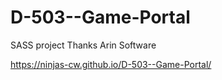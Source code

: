 # D-503--Game-Portal
SASS project
Thanks Arin Software

https://ninjas-cw.github.io/D-503--Game-Portal/
